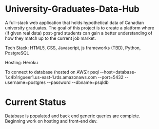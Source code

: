 # University-Graduates-Data-Hub
A full-stack web application that holds hypothetical data of Canadian university graduates. The goal of this project is to create a platform where (if given real data) post-grad students can gain a better understanding of how they match up to the current job market.

Tech Stack: HTML5, CSS, Javascript, js frameworks (TBD), Python, PostgreSQL

Hosting: Heroku

To connect to database (hosted on AWS): psql --host=database-1.c4b1rigueer1.us-east-1.rds.amazonaws.com --port=5432 --username=postgres --password --dbname=psqldb

# Current Status

Database is populated and back end generic queries are complete. Beginning work on hosting and front-end dev.
